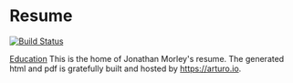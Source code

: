 Resume
======
[![Build Status](https://arturo.io/badge/10081021)](https://arturo.io/repositories/10081021)

[Education](education.md)
This is the home of Jonathan Morley's resume. The generated html and pdf is gratefully built and hosted by https://arturo.io.